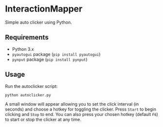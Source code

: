 # InteractionMapper

Simple auto clicker using Python.

## Requirements
- Python 3.x
- `pyautogui` package (`pip install pyautogui`)
- `pynput` package (`pip install pynput`)

## Usage
Run the autoclicker script:

```bash
python autoclicker.py
```

A small window will appear allowing you to set the click interval (in seconds)
and choose a hotkey for toggling the clicker. Press `Start` to begin clicking
and `Stop` to end. You can also press your chosen hotkey (default `F6`) to
start or stop the clicker at any time.
